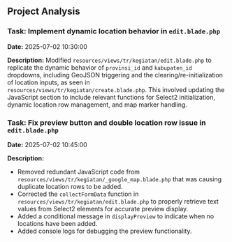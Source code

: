 ## Project Analysis

### Task: Implement dynamic location behavior in `edit.blade.php`

**Date:** 2025-07-02 10:30:00

**Description:** Modified `resources/views/tr/kegiatan/edit.blade.php` to replicate the dynamic behavior of `provinsi_id` and `kabupaten_id` dropdowns, including GeoJSON triggering and the clearing/re-initialization of location inputs, as seen in `resources/views/tr/kegiatan/create.blade.php`. This involved updating the JavaScript section to include relevant functions for Select2 initialization, dynamic location row management, and map marker handling.

### Task: Fix preview button and double location row issue in `edit.blade.php`

**Date:** 2025-07-02 10:45:00

**Description:**
- Removed redundant JavaScript code from `resources/views/tr/kegiatan/_google_map.blade.php` that was causing duplicate location rows to be added.
- Corrected the `collectFormData` function in `resources/views/tr/kegiatan/edit.blade.php` to properly retrieve text values from Select2 elements for accurate preview display.
- Added a conditional message in `displayPreview` to indicate when no locations have been added.
- Added console logs for debugging the preview functionality.
